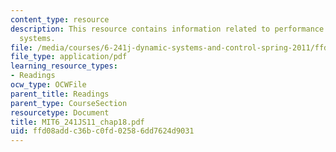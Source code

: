 ```yaml
---
content_type: resource
description: This resource contains information related to performance of feedback
  systems.
file: /media/courses/6-241j-dynamic-systems-and-control-spring-2011/ffd08addc36bc0fd02586dd7624d9031_MIT6_241JS11_chap18.pdf
file_type: application/pdf
learning_resource_types:
- Readings
ocw_type: OCWFile
parent_title: Readings
parent_type: CourseSection
resourcetype: Document
title: MIT6_241JS11_chap18.pdf
uid: ffd08add-c36b-c0fd-0258-6dd7624d9031
---
```


